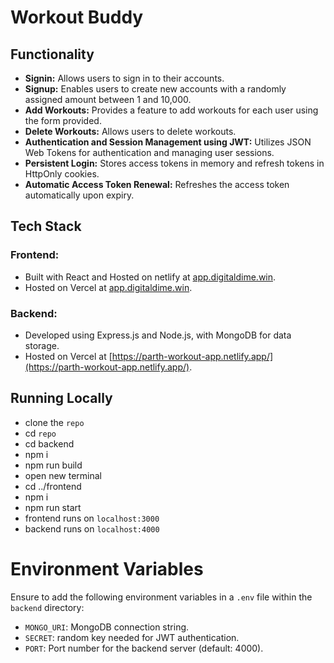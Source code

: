 # Workout Buddy

## Functionality
- **Signin:** Allows users to sign in to their accounts.
- **Signup:** Enables users to create new accounts with a randomly assigned amount between 1 and 10,000.
- **Add Workouts:** Provides a feature to add workouts for each user using the form provided.
- **Delete Workouts:** Allows users to delete workouts.
- **Authentication and Session Management using JWT:** Utilizes JSON Web Tokens for authentication and managing user sessions.
- **Persistent Login:** Stores access tokens in memory and refresh tokens in HttpOnly cookies.
- **Automatic Access Token Renewal:** Refreshes the access token automatically upon expiry.

## Tech Stack

### Frontend:
- Built with React and Hosted on netlify at [app.digitaldime.win](https://app.digitaldime.win).
- Hosted on Vercel at [app.digitaldime.win](https://app.digitaldime.win).

### Backend:
- Developed using Express.js and Node.js, with MongoDB for data storage.
- Hosted on Vercel at [https://parth-workout-app.netlify.app/](https://parth-workout-app.netlify.app/).

## Running Locally

- clone the `repo`
- cd `repo`
- cd backend
- npm i
- npm run build
- open new terminal
- cd ../frontend
- npm i
- npm run start
- frontend runs on `localhost:3000`
- backend runs on `localhost:4000`

# Environment Variables

Ensure to add the following environment variables in a `.env` file within the `backend` directory:

- `MONGO_URI`: MongoDB connection string.
- `SECRET`: random key needed for JWT authentication.
- `PORT`: Port number for the backend server (default: 4000).

